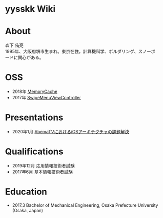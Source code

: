 # yysskk Wiki
# About
森下 侑亮  
1995年、大阪府堺市生まれ。東京在住。計算機科学、ボルダリング、スノーボードに関心がある。

# OSS
- 2018年 [MemoryCache](https://github.com/yysskk/MemoryCache)
- 2017年 [SwipeMenuViewController](https://github.com/yysskk/SwipeMenuViewController)

# Presentations
- 2020年1月 [AbemaTVにおけるiOSアーキテクチャの課題解決](https://speakerdeck.com/yysskk/solving-problems-in-abematv-ios-architecture)

# Qualifications
- 2019年12月 応用情報技術者試験
- 2017年6月 基本情報技術者試験

# Education
- 2017.3 Bachelor of Mechanical Engineering, Osaka Prefecture University (Osaka, Japan)
